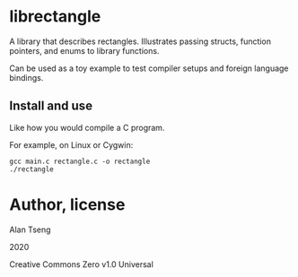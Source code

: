# librectangle

A library that describes rectangles.
Illustrates passing structs, function pointers, and enums to library functions.

Can be used as a toy example to test compiler setups and foreign language bindings.

## Install and use

Like how you would compile a C program.

For example, on Linux or Cygwin:
```{bash}
gcc main.c rectangle.c -o rectangle
./rectangle
```
# Author, license
Alan Tseng

2020

Creative Commons Zero v1.0 Universal
